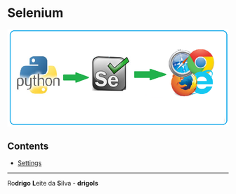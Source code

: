 # Selenium

![logo](res/logo.png)

## Contents

 - [Settings](modules/settings.md)

---

Ro**drigo** **L**eite da **S**ilva - **drigols**

